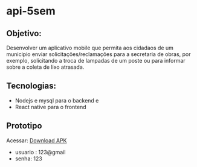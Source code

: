 # api-5sem

## Objetivo:

Desenvolver um aplicativo mobile que permita aos cidadaos de um municipio enviar solicitações/reclamações para a
secretaria de obras, por exemplo, solicitando a troca de lampadas de um poste ou para informar sobre a coleta de lixo atrasada.

## Tecnologias:

- Nodejs e mysql para o backend e
- React native para o frontend

## Prototipo

Acessar: [Download APK](https://expo.dev/artifacts/6842ed7c-3f1f-41ab-b9da-4741a32f9a75)

- usuario : 123@gmail
- senha: 123
